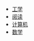 
* [工学](./node/Engineering/ "工学")
* [阅读](./node/read/ "阅读")
* [计算机](./node/computer/ "计算机")
* [数学](./node/math/ "math")